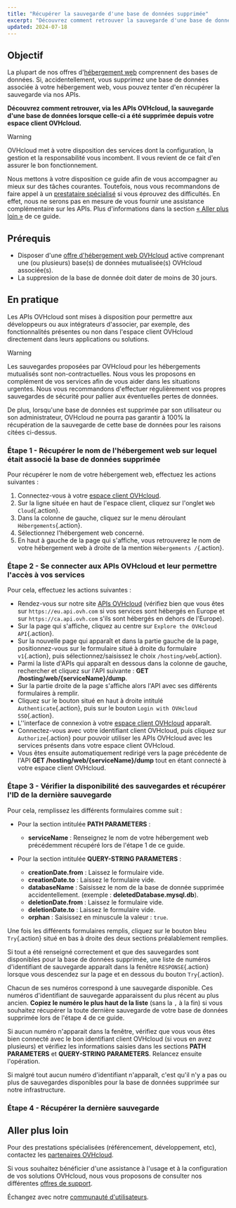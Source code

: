 ```yaml
---
title: "Récupérer la sauvegarde d'une base de données supprimée"
excerpt: "Découvrez comment retrouver la sauvegarde d'une base de données lorsque celle-ci a été supprimée depuis votre espace client OVHcloud"
updated: 2024-07-18
---
```


## Objectif

La plupart de nos offres d'[hébergement web](/links/web/hosting) comprennent des bases de données. Si, accidentellement, vous supprimez une base de données associée à votre hébergement web, vous pouvez tenter d'en récupérer la sauvegarde via nos APIs.
  
**Découvrez comment retrouver, via les APIs OVHcloud, la sauvegarde d'une base de données lorsque celle-ci a été supprimée depuis votre espace client OVHcloud.**

> [!warning]
>
> OVHcloud met à votre disposition des services dont la configuration, la gestion et la responsabilité vous incombent. Il vous revient de ce fait d'en assurer le bon fonctionnement.
> 
> Nous mettons à votre disposition ce guide afin de vous accompagner au mieux sur des tâches courantes. Toutefois, nous vous recommandons de faire appel à un [prestataire spécialisé](/links/partner) si vous éprouvez des difficultés. En effet, nous ne serons pas en mesure de vous fournir une assistance complémentaire sur les APIs. Plus d'informations dans la section [« Aller plus loin »](#go-further) de ce guide.
>
  
## Prérequis

- Disposer d'une [offre d'hébergement web OVHcloud](/links/web/hosting) active comprenant une (ou plusieurs) base(s) de données mutualisée(s) OVHcloud associée(s).
- La suppresion de la base de donnée doit dater de moins de 30 jours.
  
## En pratique

Les APIs OVHcloud sont mises à disposition pour permettre aux développeurs ou aux intégrateurs d'associer, par exemple, des fonctionnalités présentes ou non dans l'espace client OVHcloud directement dans leurs applications ou solutions.

> [!warning]
>
> Les sauvegardes proposées par OVHcloud pour les hébergements mutualisés sont non-contractuelles. Nous vous les proposons en complément de vos services afin de vous aider dans les situations urgentes. Nous vous recommandons d'effectuer régulièrement vos propres sauvegardes de sécurité pour pallier aux éventuelles pertes de données.
>
> De plus, lorsqu'une base de données est supprimée par son utilisateur ou son administrateur, OVHcloud ne pourra pas garantir à 100% la récupération de la sauvegarde de cette base de données pour les raisons citées ci-dessus.
>

### Étape 1 - Récupérer le nom de l'hébergement web sur lequel était associé la base de données supprimée

Pour récupérer le nom de votre hébergement web, effectuez les actions suivantes :

1. Connectez-vous à votre [espace client OVHcloud](/links/manager).
2. Sur la ligne située en haut de l'espace client, cliquez sur l'onglet `Web Cloud`{.action}.
3. Dans la colonne de gauche, cliquez sur le menu déroulant `Hébergements`{.action}.
4. Sélectionnez l'hébergement web concerné.
5. En haut à gauche de la page qui s'affiche, vous retrouverez le nom de votre hébergement web à droite de la mention `Hébergements /`{.action}.
  
### Étape 2 - Se connecter aux APIs OVHcloud et leur permettre l'accès à vos services

Pour cela, effectuez les actions suivantes : 

- Rendez-vous sur notre site [APIs OVHcloud](/links/apis) (vérifiez bien que vous êtes sur `https://eu.api.ovh.com` si vos services sont hébergés en Europe et sur `https://ca.api.ovh.com` s'ils sont hébergés en dehors de l'Europe).
- Sur la page qui s'affiche, cliquez au centre sur `Explore the OVHcloud API`{.action}.
- Sur la nouvelle page qui apparaît et dans la partie gauche de la page, positionnez-vous sur le formulaire situé à droite du formulaire `v1`{.action}, puis sélectionnez/saisissez le choix `/hosting/web`{.action}.
- Parmi la liste d'APIs qui apparaît en dessous dans la colonne de gauche, rechercher et cliquez sur l'API suivante : **GET /hosting/web/{serviceName}/dump**.
- Sur la partie droite de la page s'affiche alors l'API avec ses différents formulaires à remplir.
- Cliquez sur le bouton situé en haut à droite intitulé `Authenticate`{.action}, puis sur le bouton `Login with OVHcloud SSO`{.action}.
- L''interface de connexion à votre [espace client OVHcloud](/links/manager) apparaît.
- Connectez-vous avec votre identifiant client OVHcloud, puis cliquez sur `Authorize`{.action} pour pouvoir utiliser les APIs OVHcloud avec les services présents dans votre espace client OVHcloud.
- Vous êtes ensuite automatiquement redirigé vers la page précédente de l'API **GET /hosting/web/{serviceName}/dump** tout en étant connecté à votre espace client OVHcloud.
  
### Étape 3 - Vérifier la disponibilité des sauvegardes et récupérer l'ID de la dernière sauvegarde

Pour cela, remplissez les différents formulaires comme suit :

- Pour la section intitulée **PATH PARAMETERS** :
    -  **serviceName** : Renseignez le nom de votre hébergement web précédemment récupéré lors de l'étape 1 de ce guide.

- Pour la section intitulée **QUERY-STRING PARAMETERS** :
    - **creationDate.from** : Laissez le formulaire vide.
    - **creationDate.to** : Laissez le formulaire vide.
    - **databaseName** : Saisissez le nom de la base de donnée supprimée accidentellement. (exemple : **deletedDatabase.mysql.db**).
    - **deletionDate.from** : Laissez le formulaire vide.
    - **deletionDate.to** : Laissez le formulaire vide.
    - **orphan** : Saisissez en minuscule la valeur : `true`.

Une fois les différents formulaires remplis, cliquez sur le bouton bleu `Try`{.action} situé en bas à droite des deux sections préalablement remplies.

Si tout a été renseigné correctement et que des sauvegardes sont disponibles pour la base de données supprimée, une liste de numéros d'identifiant de sauvegarde apparaît dans la fenêtre `RESPONSE`{.action} lorsque vous descendez sur la page et en dessous du bouton `Try`{.action}.

Chacun de ses numéros correspond à une sauvegarde disponible. Ces numéros d'identifiant de sauvegarde apparaissent du plus récent au plus ancien. **Copiez le numéro le plus haut de la liste** (sans la `,` à la fin) si vous souhaitez récupérer la toute dernière sauvegarde de votre base de données supprimée lors de l'étape 4 de ce guide.

Si aucun numéro n'apparait dans la fenêtre, vérifiez que vous vous êtes bien connecté avec le bon identifiant client OVHcloud (si vous en avez plusieurs) et vérifiez les informations saisies dans les sections **PATH PARAMETERS** et **QUERY-STRING PARAMETERS**. Relancez ensuite l'opération.

Si malgré tout aucun numéro d'identifiant n'apparaît, c'est qu'il n'y a pas ou plus de sauvegardes disponibles pour la base de données supprimée sur notre infrastructure.

### Étape 4 - Récupérer la dernière sauvegarde


  
## Aller plus loin <a name="go-further"></a>
 
Pour des prestations spécialisées (référencement, développement, etc), contactez les [partenaires OVHcloud](/links/partner).
 
Si vous souhaitez bénéficier d'une assistance à l'usage et à la configuration de vos solutions OVHcloud, nous vous proposons de consulter nos différentes [offres de support](/links/support).
 
Échangez avec notre [communauté d'utilisateurs](/links/community).